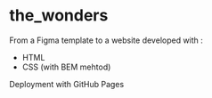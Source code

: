 # the_wonders

From a Figma template to a website developed with :
- HTML
- CSS (with BEM mehtod)

Deployment with GitHub Pages
